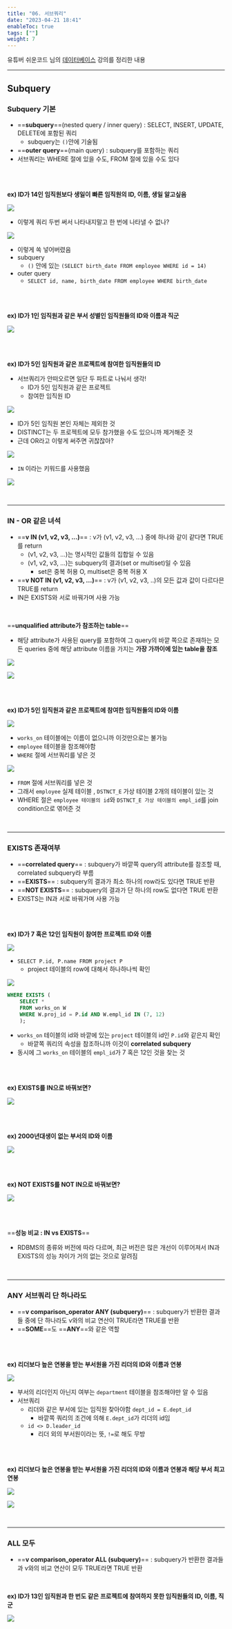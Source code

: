```yaml
---
title: "06. 서브쿼리"
date: "2023-04-21 18:41"
enableToc: true
tags: [""]
weight: 7
---
```


유튜버 쉬운코드 님의 <a href='https://www.youtube.com/@ez./playlists' target='_blank'>데이터베이스</a> 강의를 정리한 내용

<hr>

## Subquery

### Subquery 기본

- ==**subquery**==(nested query / inner query) : SELECT, INSERT, UPDATE, DELETE에 포함된 쿼리
	- subquery는 `()`안에 기술됨
- ==**outer query**==(main query) : subquery를 포함하는 쿼리
- 서브쿼리는 WHERE 절에 있을 수도, FROM 절에 있을 수도 있다

<br><br>

**ex) ID가 14인 임직원보다 생일이 빠른 임직원의 ID, 이름, 생일 알고싶음**

![](brain/image/lecture06-1.png)

- 이렇게 쿼리 두번 써서 나타내지말고 한 번에 나타낼 수 없나?

![](brain/image/lecture06-2.png)

- 이렇게 쏙 넣어버렸음
- subquery
	- `()` 안에 있는 `(SELECT birth_date FROM employee WHERE id = 14)`
- outer query
	- `SELECT id, name, birth_date FROM employee WHERE birth_date`

<br><br>

**ex) ID가 1인 임직원과 같은 부서 성별인 임직원들의 ID와 이름과 직군**

![](brain/image/lecture06-3.png)

<br><br>

**ex) ID가 5인 임직원과 같은 프로젝트에 참여한 임직원들의 ID**

- 서브쿼리가 안떠오르면 일단 두 파트로 나눠서 생각!
	- ID가 5인 임직원과 같은 프로젝트
	- 참여한 임직원 ID

![](brain/image/lecture06-4.png)
- ID가 5인 임직원 본인 자체는 제외한 것
- DISTINCT는 두 프로젝트에 모두 참가했을 수도 있으니까 제거해준 것
- 근데 OR라고 이렇게 써주면 귀찮잖아?

![](brain/image/lecture06-5.png)
- `IN` 이라는 키워드를 사용했음

![](brain/image/lecture06-6.png)

<br>

<hr>

### IN - OR 같은 녀석

- ==**v IN (v1, v2, v3, ...)**== : v가 (v1, v2, v3, ...) 중에 하나와 같이 같다면 TRUE를 return
	- (v1, v2, v3, ...)는 명시적인 값들의 집합일 수 있음
	- (v1, v2, v3, ...)는 subquery의 결과(set or multiset)일 수 있음
		- set은 중복 허용 O, multiset은 중복 허용 X
- ==**v NOT IN (v1, v2, v3, ...)**== : v가 (v1, v2, v3, ..)의 모든 값과 값이 다르다믄 TRUE를 return
- IN은 EXISTS와 서로 바꿔가며 사용 가능

<br>

==**unqualified attribute가 참조하는 table**==
- 해당 attribute가 사용된 query를 포함하여 그 query의 바깥 쪽으로 존재하는 모든 queries 중에 해당 attribute 이름을 가지는 **가장 가까이에 있는 table을 참조**

![](brain/image/lecture06-7.png)

![](brain/image/lecture06-8.png)

<br><br>

**ex) ID가 5인 임직원과 같은 프로젝트에 참여한 임직원들의 ID와 이름**

![](brain/image/lecture06-10.png)

- `works_on` 테이블에는 이름이 없으니까 이것만으로는 불가능
- `employee` 테이블을 참조해야함
- `WHERE` 절에 서브쿼리를 넣은 것

![](brain/image/lecture06-11.png)

- `FROM` 절에 서브쿼리를 넣은 것
- 그래서 `employee` 실제 테이블 , `DSTNCT_E` 가상 테이블 2개의 테이블이 있는 것
- WHERE 절은 `employee 테이블의 id`와 `DSTNCT_E 가상 테이블의 empl_id`를 join condition으로 엮어준 것

<br>

<hr>

### EXISTS 존재여부

- ==**correlated query**== : subquery가 바깥쪽 query의 attribute를 참조할 때, correlated subquery라 부름
- ==**EXISTS**== : subquery의 결과가 최소 하나의 row라도 있다면 TRUE 반환
- ==**NOT EXISTS**== : subquery의 결과가 단 하나의 row도 없다면 TRUE 반환
- EXISTS는 IN과 서로 바꿔가며 사용 가능

<br><br>

**ex) ID가 7 혹은 12인 임직원이 참여한 프로젝트 ID와 이름**

![](brain/image/lecture06-12.png)

- `SELECT P.id, P.name FROM project P`
	- project 테이블의 row에 대해서 하나하나씩 확인

![](brain/image/lecture06-13.png)

```sql
WHERE EXISTS (
	SELECT * 
	FROM works_on W
	WHERE W.proj_id = P.id AND W.empl_id IN (7, 12)
	);
```

- `works_on` 테이블의 id와 바깥에 있는 `project` 테이블의 id인 `P.id`와 같은지 확인
	- 바깥쪽 쿼리의 속성을 참조하니까 이것이 **correlated subquery**
- 동시에 그 `works_on` 테이블의 `empl_id`가 7 혹은 12인 것을 찾는 것

<br><br>

**ex) EXISTS를 IN으로 바꿔보면?**

![](brain/image/lecture06-14.png)

<br><br>

**ex) 2000년대생이 없는 부서의 ID와 이름**

![](brain/image/lecture06-15.png)

<br><br>

**ex) NOT EXISTS를 NOT IN으로 바꿔보면?**

![](brain/image/lecture06-16.png)

<br><br>

==**성능 비교 : IN vs EXISTS**==
- RDBMS의 종류와 버전에 따라 다르며, 최근 버전은 많은 개선이 이루어져서 IN과 EXISTS의 성능 차이가 거의 없는 것으로 알려짐

<br>

<hr>

### ANY 서브쿼리 단 하나라도

- ==**v comparison_operator ANY (subquery)**== : subquery가 반환한 결과들 중에 단 하나라도 v와의 비교 연산이 TRUE라면 TRUE를 반환
- ==**SOME**==도 ==**ANY**==와 같은 역할

<br><br>

**ex) 리더보다 높은 연봉을 받는 부서원을 가진 리더의 ID와 이름과 연봉**

![](brain/image/lecture06-18.png)

- 부서의 리더인지 아닌지 여부는 `department` 테이블을 참조해야만 알 수 있음
- 서브쿼리
	- 리더와 같은 부서에 있는 임직원 찾아야함 `dept_id = E.dept_id`
		- 바깥쪽 쿼리의 조건에 의해 `E.dept_id`가 리더의 id임
	- `id <> D.leader_id`
		- 리더 외의 부서원이라는 뜻, `!=`로 해도 무방

<br><br>

**ex) 리더보다 높은 연봉을 받는 부서원을 가진 리더의 ID와 이름과 연봉과 해당 부서 최고 연봉**

![](brain/image/lecture06-19.png)

![](brain/image/lecture06-20.png)

<br>

<hr>

### ALL 모두

- ==**v comparison_operator ALL (subquery)**== : subquery가 반환한 결과들과 v와의 비교 연산이 모두 TRUE라면 TRUE 반환

<br>

**ex) ID가 13인 임직원과 한 번도 같은 프로젝트에 참여하지 못한 임직원들의 ID, 이름, 직군**

![](brain/image/lecture06-21.png)

<br>